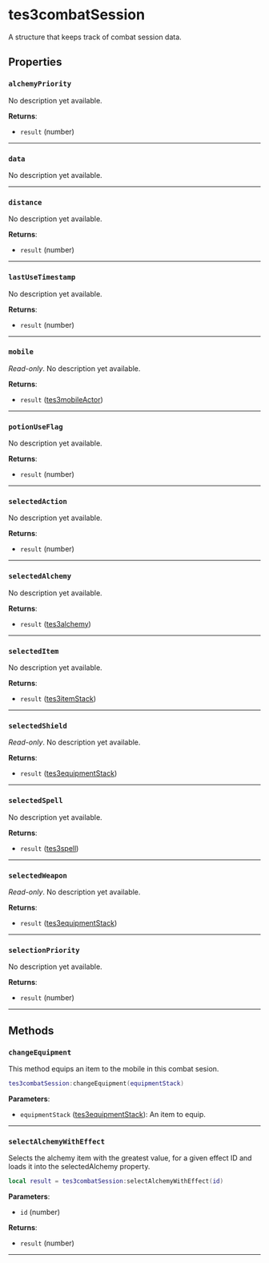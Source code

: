 # tes3combatSession

A structure that keeps track of combat session data.

## Properties

### `alchemyPriority`

No description yet available.

**Returns**:

* `result` (number)

***

### `data`

No description yet available.

***

### `distance`

No description yet available.

**Returns**:

* `result` (number)

***

### `lastUseTimestamp`

No description yet available.

**Returns**:

* `result` (number)

***

### `mobile`

*Read-only*. No description yet available.

**Returns**:

* `result` ([tes3mobileActor](../../types/tes3mobileActor))

***

### `potionUseFlag`

No description yet available.

**Returns**:

* `result` (number)

***

### `selectedAction`

No description yet available.

**Returns**:

* `result` (number)

***

### `selectedAlchemy`

No description yet available.

**Returns**:

* `result` ([tes3alchemy](../../types/tes3alchemy))

***

### `selectedItem`

No description yet available.

**Returns**:

* `result` ([tes3itemStack](../../types/tes3itemStack))

***

### `selectedShield`

*Read-only*. No description yet available.

**Returns**:

* `result` ([tes3equipmentStack](../../types/tes3equipmentStack))

***

### `selectedSpell`

No description yet available.

**Returns**:

* `result` ([tes3spell](../../types/tes3spell))

***

### `selectedWeapon`

*Read-only*. No description yet available.

**Returns**:

* `result` ([tes3equipmentStack](../../types/tes3equipmentStack))

***

### `selectionPriority`

No description yet available.

**Returns**:

* `result` (number)

***

## Methods

### `changeEquipment`

This method equips an item to the mobile in this combat sesion.

```lua
tes3combatSession:changeEquipment(equipmentStack)
```

**Parameters**:

* `equipmentStack` ([tes3equipmentStack](../../types/tes3equipmentStack)): An item to equip.

***

### `selectAlchemyWithEffect`

Selects the alchemy item with the greatest value, for a given effect ID and loads it into the selectedAlchemy property.

```lua
local result = tes3combatSession:selectAlchemyWithEffect(id)
```

**Parameters**:

* `id` (number)

**Returns**:

* `result` (number)

***

